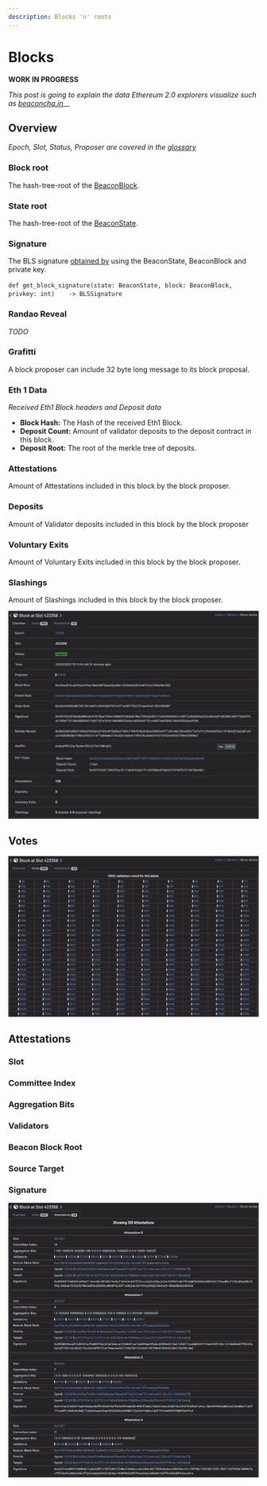 ```yaml
---
description: Blocks 'n' roots
---
```


# Blocks

**WORK IN PROGRESS**  
  
_This post is going to explain the data Ethereum 2.0 explorers visualize such as_ [_beaconcha.in_](https://beaconcha.in/)\_\_

## Overview

_Epoch, Slot, Status, Proposer are covered in the_ [_glossary_](https://kb.beaconcha.in/glossary)  


### Block root

The hash-tree-root of the [BeaconBlock](https://github.com/ethereum/eth2.0-specs/blob/dev/specs/phase0/beacon-chain.md#beaconblock).

### State root

The hash-tree-root of the [BeaconState](https://github.com/ethereum/eth2.0-specs/blob/dev/specs/phase0/beacon-chain.md#beacon-state).

### Signature

The BLS signature [obtained by](https://github.com/ethereum/eth2.0-specs/blob/dev/specs/phase0/validator.md#packaging-into-a-signedbeaconblock) using the BeaconState, BeaconBlock and private key.

`def get_block_signature(state: BeaconState, block: BeaconBlock, privkey: int)   
-> BLSSignature`

### Randao Reveal

_TODO_

### Grafitti

A block proposer can include 32 byte long message to its block proposal.

### Eth 1 Data

_Received Eth1 Block headers and Deposit data_ 

* **Block Hash:** The Hash of the received Eth1 Block.
* **Deposit Count:** Amount of validator deposits to the deposit contract in this block.
* **Deposit Root:** The root of the merkle tree of deposits.

### Attestations

Amount of Attestations included in this block by the block proposer.

### Deposits

Amount of Validator deposits included in this block by the block proposer

### Voluntary Exits

Amount of Voluntary Exits included in this block by the block proposer.

### Slashings

Amount of Slashings included in this block by the block proposer.  


![](.gitbook/assets/image%20%28176%29.png)

##  Votes



![](.gitbook/assets/image%20%28177%29.png)

## Attestations

### Slot

### Committee Index

### Aggregation Bits

### Validators

### Beacon Block Root

### Source  Target

### Signature

![](.gitbook/assets/image%20%28175%29.png)

